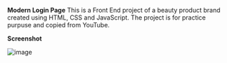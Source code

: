 **Modern Login Page**
This is a Front End project of a beauty product brand created using HTML, CSS and JavaScript. The project is for practice purpuse and copied from YouTube.


**Screenshot**

![image](https://github.com/user-attachments/assets/673c6dd9-3ee2-427c-a282-ac2c2f75e24e)
